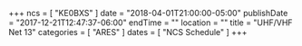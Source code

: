 +++
ncs = [ "KE0BXS" ]
date = "2018-04-01T21:00:00-05:00"
publishDate = "2017-12-21T12:47:37-06:00"
endTime = ""
location = ""
title = "UHF/VHF Net 13"
categories = [ "ARES" ]
dates = [ "NCS Schedule" ]
+++
